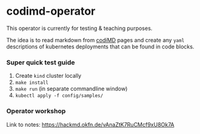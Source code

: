 # codimd-operator

This operator is currently for testing & teaching purposes.

The idea is to read markdown from [codiMD](https://github.com/hackmdio/codimd) pages and create any `yaml` descriptions of kubernetes deployments that can be found in code blocks.


### Super quick test guide

1. Create `kind` cluster locally
2. `make install`
3. `make run` (in separate commandline window)
4. `kubectl apply -f config/samples/`

### Operator workshop

Link to notes: https://hackmd.okfn.de/vAnaZtK7RuCMcf9xU8Ok7A
